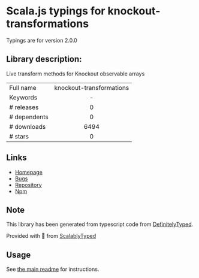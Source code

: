 
# Scala.js typings for knockout-transformations

Typings are for version 2.0.0

## Library description:
Live transform methods for Knockout observable arrays

|                    |                 |
| ------------------ | :-------------: |
| Full name          | knockout-transformations |
| Keywords           | - |
| # releases         | 0 |
| # dependents       | 0 |
| # downloads        | 6494 |
| # stars            | 0 |

## Links
- [Homepage](https://github.com/One-com/knockout-transformations#readme)
- [Bugs](https://github.com/One-com/knockout-transformations/issues)
- [Repository](https://github.com/One-com/knockout-transformations)
- [Npm](https://www.npmjs.com/package/knockout-transformations)
    


## Note
This library has been generated from typescript code from [DefinitelyTyped](https://definitelytyped.org).

Provided with :purple_heart: from [ScalablyTyped](https://github.com/oyvindberg/ScalablyTyped)

## Usage
See [the main readme](../../readme.md) for instructions.



